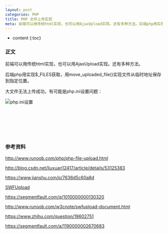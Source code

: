 ```yaml
---
layout: post
categories: PHP
title: PHP 文件上传实现 
meta: 前端可以用传统html实现，也可以用AjaxUpload实现。还有多种方法。后端php用实现$_FILES获取，用move_uploaded_file()实现文件从临时地址保存到指定位置。大文件无法上传成功，有可能是php.ini设置问题。
---
```

* content
{:toc}

### 正文

前端可以用传统html实现，也可以用AjaxUpload实现。还有多种方法。

后端php用实现$_FILES获取，用move_uploaded_file()实现文件从临时地址保存到指定位置。
 
大文件无法上传成功，有可能是php.ini设置问题：

![php.ini设置](http://s4.sinaimg.cn/mw690/001XbchKzy7iqtfDeo3a3&690 "php.ini设置")


<br/><br/><br/><br/><br/>
### 参考资料

<http://www.runoob.com/php/php-file-upload.html>

<http://blog.csdn.net/liuxuan12417/article/details/53125383>

<https://www.jianshu.com/p/7636d5c60a8d>

[SWFUpload](http://www.runoob.com/w3cnote/swfupload-guide.html)

<https://segmentfault.com/q/1010000000130320>

<http://www.runoob.com/w3cnote/swfupload-document.html>

<https://www.zhihu.com/question/19602751>

<https://segmentfault.com/a/1190000002670683>

